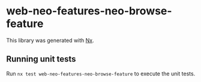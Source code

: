 # web-neo-features-neo-browse-feature

This library was generated with [Nx](https://nx.dev).

## Running unit tests

Run `nx test web-neo-features-neo-browse-feature` to execute the unit tests.
